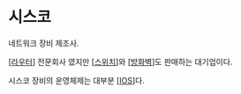# 시스코

네트워크 장비 제조사. 

[[라우터]] 전문회사 였지만 [[스위치]]와 [[방화벽]]도 판매하는 대기업이다. 

시스코 장비의 운영체제는 대부분 [[IOS]]다. 

[//begin]: # "Autogenerated link references for markdown compatibility"
[라우터]: 라우터.md "라우터"
[스위치]: 스위치.md "스위치"
[방화벽]: 방화벽.md "방화벽"
[IOS]: IOS.md "IOS"
[//end]: # "Autogenerated link references"
